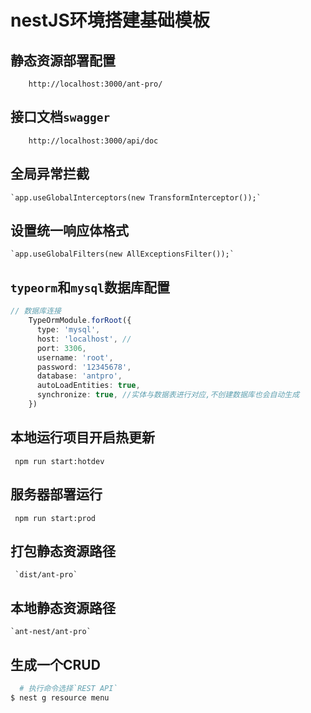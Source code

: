 # nestJS环境搭建基础模板

## 静态资源部署配置

```shell
    http://localhost:3000/ant-pro/
```

## 接口文档`swagger`

```shell
    http://localhost:3000/api/doc
```

## 全局异常拦截

    `app.useGlobalInterceptors(new TransformInterceptor());`

## 设置统一响应体格式

    `app.useGlobalFilters(new AllExceptionsFilter());`

## `typeorm`和`mysql`数据库配置

```ts
// 数据库连接
    TypeOrmModule.forRoot({
      type: 'mysql',
      host: 'localhost', // 
      port: 3306,
      username: 'root',
      password: '12345678',
      database: 'antpro',
      autoLoadEntities: true,
      synchronize: true, //实体与数据表进行对应,不创建数据库也会自动生成
    })
```

## 本地运行项目开启热更新

```shell
 npm run start:hotdev
```

## 服务器部署运行

```shell
 npm run start:prod
```

## 打包静态资源路径

     `dist/ant-pro`

## 本地静态资源路径

    `ant-nest/ant-pro`

## 生成一个CRUD

```bash
  # 执行命令选择`REST API`
$ nest g resource menu
```
